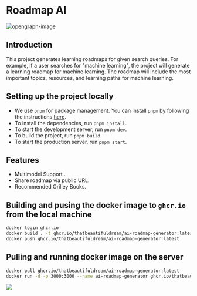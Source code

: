 # Roadmap AI

![opengraph-image](https://github.com/thatbeautifuldream/ai-roadmap-generator/assets/28717686/3c9c981f-364e-4de0-9016-b8d9cf147b43)

## Introduction

This project generates learning roadmaps for given search queries. For example, if a user searches for "machine learning", the project will generate a learning roadmap for machine learning. The roadmap will include the most important topics, resources, and learning paths for machine learning.

## Setting up the project locally

- We use `pnpm` for package management. You can install `pnpm` by following the instructions [here](https://pnpm.io/installation).
- To install the dependencies, run `pnpm install`.
- To start the development server, run `pnpm dev`.
- To build the project, run `pnpm build`.
- To start the production server, run `pnpm start`.

## Features

- Multimodel Support .
- Share roadmap via public URL.
- Recommended Orilley Books.

## Building and pusing the docker image to `ghcr.io` from the local machine

```bash
docker login ghcr.io
docker build . -t ghcr.io/thatbeautifuldream/ai-roadmap-generator:latest
docker push ghcr.io/thatbeautifuldream/ai-roadmap-generator:latest
```

## Pulling and running docker image on the server

```bash
docker pull ghcr.io/thatbeautifuldream/ai-roadmap-generator:latest
docker run -d -p 3000:3000 --name ai-roadmap-generator ghcr.io/thatbeautifuldream/ai-roadmap-generator:latest
```

<a href="https://github.com/thatbeautifuldream/ai-roadmap-generator/graphs/contributors">
  <img src="https://contrib.rocks/image?repo=thatbeautifuldream/ai-roadmap-generator" />
</a>
